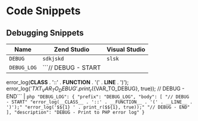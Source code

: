 # Code Snippets

## Debugging Snippets

Name | Zend Studio | Visual Studio
--- | --- | ---
`DEBUG` | ```sdkjskd``` | `slsk`
`DEBUG_LOG` | ```// DEBUG - START
error_log(__CLASS__ . '::' . __FUNCTION__ . '(' . __LINE__ . ')');
error_log('${TXT_VAR_TO_DEBUG} ' . print_r(${VAR_TO_DEBUG}, true));
// DEBUG - END``` | `php
"DEBUG_LOG": {
    "prefix": "DEBUG_LOG",
    "body": [
      "// DEBUG - START"
      "error_log(__CLASS__ . '::' . __FUNCTION__ . '(' . __LINE__ . ')');"
      "error_log('$${1} ' . print_r($${1}, true));"
      "// DEBUG - END"
    ],
    "description": "DEBUG - Print to PHP error log"
  }`

